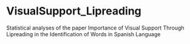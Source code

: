 # VisualSupport_Lipreading
Statistical analyses of the paper Importance of Visual Support Through Lipreading in the Identification of Words in Spanish Language
